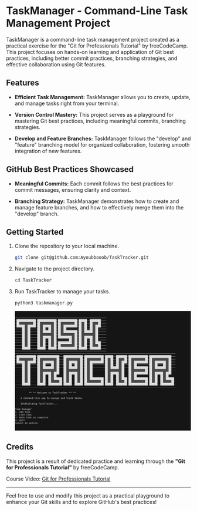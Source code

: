 # TaskManager - Command-Line Task Management Project

TaskManager is a command-line task management project created as a practical exercise for the "Git for Professionals Tutorial" by freeCodeCamp. This project focuses on hands-on learning and application of Git best practices, including better commit practices, branching strategies, and effective collaboration using Git features.

## Features

- **Efficient Task Management:** TaskManager allows you to create, update, and manage tasks right from your terminal.

- **Version Control Mastery:** This project serves as a playground for mastering Git best practices, including meaningful commits, branching strategies.

- **Develop and Feature Branches:** TaskManager follows the "develop" and "feature" branching model for organized collaboration, fostering smooth integration of new features.

## GitHub Best Practices Showcased

- **Meaningful Commits:** Each commit follows the best practices for commit messages, ensuring clarity and context.

- **Branching Strategy:** TaskManager demonstrates how to create and manage feature branches, and how to effectively merge them into the "develop" branch.


## Getting Started

1. Clone the repository to your local machine.
   
   ```sh 
   git clone git@github.com:Ayoubbooob/TaskTracker.git
   ```

2. Navigate to the project directory.
    
    
    ```sh
    cd TaskTracker
    ```

3. Run TaskTracker to manage your tasks.

    ```sh
    python3 taskmanager.py
    ```
    ![App running](screenshots/tasktracker.png)


## Credits

This project is a result of dedicated practice and learning through the **"Git for Professionals Tutorial"** by freeCodeCamp.

Course Video: [Git for Professionals Tutorial](https://www.youtube.com/watch?v=Uszj_k0DGsg&t=236s)

---

Feel free to use and modify this project as a practical playground to enhance your Git skills and to explore GitHub's best practices!